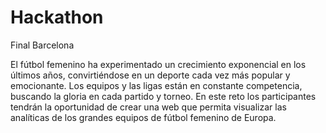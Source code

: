 # Hackathon
Final Barcelona

El fútbol femenino ha experimentado un crecimiento exponencial en los últimos años, convirtiéndose en un deporte cada vez más popular y emocionante. Los equipos y las ligas están en constante competencia, buscando la gloria en cada partido y torneo. En este reto los participantes tendrán la oportunidad de crear una web que permita visualizar las analíticas de los grandes equipos de fútbol femenino de Europa.
